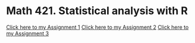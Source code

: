 # Math 421. Statistical analysis with R

[Click here to my Assignment 1](Assignment1.html)
[Click here to my Assignment 2](assignment2.html)
[Click here to my Assignment 3](assignment3.html)
